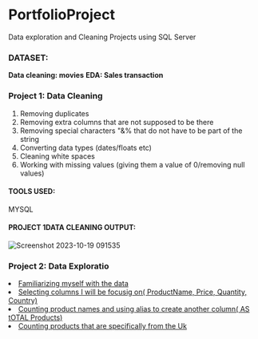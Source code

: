 # PortfolioProject
Data exploration and Cleaning Projects using SQL Server

<h3>DATASET:</h3>
<b>Data cleaning: movies</b>
<b>EDA: Sales transaction</b>

<h3>Project 1: Data Cleaning</h3>
<ol>
<li>Removing duplicates</li>
<li>Removing extra columns that are not supposed to be there</li>
<li>Removing special characters "&% that do not have to be part of the string</li>
<li>Converting data types (dates/floats etc)</li>
<li>Cleaning white spaces</li>
<li>Working with missing values (giving them a value of 0/removing null values)</li>
</ol>

<h4>TOOLS USED:</h4>
MYSQL

<H4>PROJECT 1DATA CLEANING OUTPUT:</H4>

![Screenshot 2023-10-19 091535](https://github.com/DataFairy-FeliciaM/PortfolioProject/assets/119903285/ca5f93fe-5fba-40dd-85da-71f9b380374f)

<H3>Project 2: Data Exploratio</H3>
<u>
  <li>Familiarizing myself with the data</li>
  <li>Selecting columns I will be focusig on( ProductName, Price, Quantity, Country)</li>
  <li>Counting product names and using alias to create another column( AS tOTAL Products)</li>
  <li>Counting products that are specifically from the Uk</li>
  
</u>
